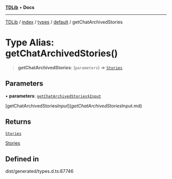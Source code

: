 [**TDLib**](../../../../../../README.md) • **Docs**

***

[TDLib](../../../../../../modules.md) / [index](../../../../../README.md) / [types](../../../README.md) / [default](../README.md) / getChatArchivedStories

# Type Alias: getChatArchivedStories()

> **getChatArchivedStories**: (`parameters`) => [`Stories`](Stories.md)

## Parameters

• **parameters**: [`getChatArchivedStories$Input`](getChatArchivedStories$Input.md)

[getChatArchivedStories$Input](getChatArchivedStories$Input.md)

## Returns

[`Stories`](Stories.md)

[Stories](Stories.md)

## Defined in

dist/generated/types.d.ts:87746
